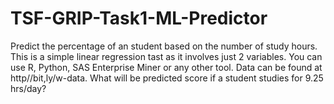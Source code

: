 # TSF-GRIP-Task1-ML-Predictor
Predict the percentage of an student based on the number of study hours. This is a simple linear regression tast as it involves just 2 variables. You can use R, Python, SAS Enterprise Miner or any other tool. Data can be found at http//bit,ly/w-data. What will be predicted score if a student studies for 9.25 hrs/day?
